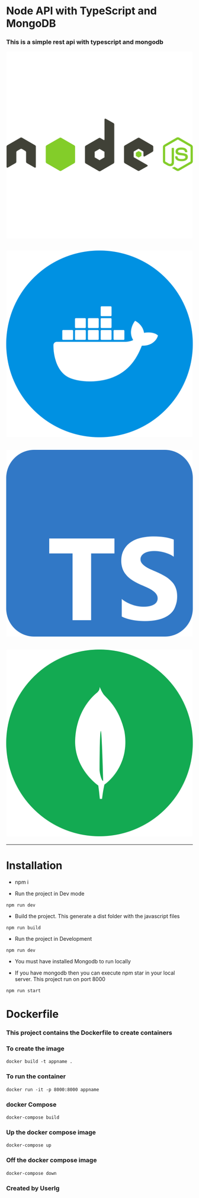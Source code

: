 # Node API with TypeScript and MongoDB

### This is a simple rest api with typescript and mongodb

![Capture 1](assets/node.svg)

![Capture 3](assets/docker.svg)
--------------------------------

![Capture 2](assets/ts.svg)
--------------------------------

![Capture 4](assets/mongo.svg)
--------------------------------

--------------------------------

# Installation


+ npm i 

+ Run the project in Dev mode
```
npm run dev
```

+ Build the project. This generate a dist folder with the javascript files
```
npm run build
```

+ Run the project in Development
```
npm run dev
```

+ You must have installed Mongodb to run locally

+ If you have mongodb then you can execute npm star in your local server. This project run on port 8000

```
npm run start
````


# Dockerfile

### This project contains the Dockerfile to create containers

### To create the image

```
docker build -t appname .
```

### To run the container
```
docker run -it -p 8000:8000 appname
```

### docker Compose
```
docker-compose build
```
### Up the docker compose image

```
docker-compose up
```

### Off the docker compose image

```
docker-compose down
```

### Created by Userlg